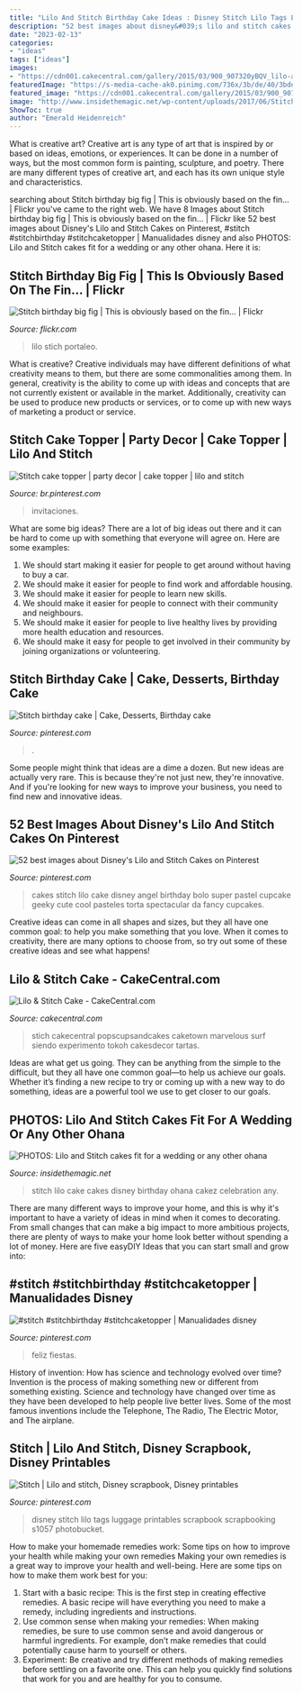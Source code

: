 ```yaml
---
title: "Lilo And Stitch Birthday Cake Ideas : Disney Stitch Lilo Tags Luggage Printables Scrapbook Scrapbooking S1057 Photobucket"
description: "52 best images about disney&#039;s lilo and stitch cakes on pinterest"
date: "2023-02-13"
categories:
- "ideas"
tags: ["ideas"]
images:
- "https://cdn001.cakecentral.com/gallery/2015/03/900_907320yBQV_lilo-amp-stitch-cake.jpg"
featuredImage: "https://s-media-cache-ak0.pinimg.com/736x/3b/de/40/3bde408ac3c1a2736699e1f9530c2f82.jpg"
featured_image: "https://cdn001.cakecentral.com/gallery/2015/03/900_907320yBQV_lilo-amp-stitch-cake.jpg"
image: "http://www.insidethemagic.net/wp-content/uploads/2017/06/Stitch9-338x600.jpg"
ShowToc: true
author: "Emerald Heidenreich"
---
```



What is creative art?
Creative art is any type of art that is inspired by or based on ideas, emotions, or experiences. It can be done in a number of ways, but the most common form is painting, sculpture, and poetry. There are many different types of creative art, and each has its own unique style and characteristics.

	

		
searching about Stitch birthday big fig | This is obviously based on the fin… | Flickr you've came to the right web. We have 8 Images about Stitch birthday big fig | This is obviously based on the fin… | Flickr like 52 best images about Disney&#039;s Lilo and Stitch Cakes on Pinterest, #stitch #stitchbirthday #stitchcaketopper | Manualidades disney and also PHOTOS: Lilo and Stitch cakes fit for a wedding or any other ohana. Here it is:
		
    
## Stitch Birthday Big Fig | This Is Obviously Based On The Fin… | Flickr

<img loading=lazy src="https://c2.staticflickr.com/4/3450/3399596312_dbdc7e2119.jpg" onerror="this.onerror=null;this.src='https://tse4.mm.bing.net/th?id=OIP.KFCdbq2Zvx8rWc7EcMrnVgAAAA&amp;pid=15.1';" alt="Stitch birthday big fig | This is obviously based on the fin… | Flickr">

_Source: flickr.com_

>lilo stich portaleo. 

	

What is creative?
Creative individuals may have different definitions of what creativity means to them, but there are some commonalities among them. In general, creativity is the ability to come up with ideas and concepts that are not currently existent or available in the market. Additionally, creativity can be used to produce new products or services, or to come up with new ways of marketing a product or service.

    
## Stitch Cake Topper | Party Decor | Cake Topper | Lilo And Stitch

<img loading=lazy src="https://i.pinimg.com/736x/f3/e7/32/f3e73210d74e32566a263dcc874888e8.jpg" onerror="this.onerror=null;this.src='https://tse1.mm.bing.net/th?id=OIP.zA7-SikMwPbzslBFkwhwqQHaJ3&amp;pid=15.1';" alt="Stitch cake topper | party decor | cake topper | lilo and stitch">

_Source: br.pinterest.com_

>invitaciones. 

	

What are some big ideas?
There are a lot of big ideas out there and it can be hard to come up with something that everyone will agree on. Here are some examples:
1. We should start making it easier for people to get around without having to buy a car.
2. We should make it easier for people to find work and affordable housing.
3. We should make it easier for people to learn new skills.
4. We should make it easier for people to connect with their community and neighbours.
5. We should make it easier for people to live healthy lives by providing more health education and resources.
6. We should make it easy for people to get involved in their community by joining organizations or volunteering.

    
## Stitch Birthday Cake | Cake, Desserts, Birthday Cake

<img loading=lazy src="https://i.pinimg.com/736x/e2/3b/77/e23b77b71cf27c4cd3482d01c4eef31d.jpg" onerror="this.onerror=null;this.src='https://tse1.mm.bing.net/th?id=OIP.mGhQ8luiR96sOchx5WYiZwHaHn&amp;pid=15.1';" alt="Stitch birthday cake | Cake, Desserts, Birthday cake">

_Source: pinterest.com_

>. 

	

Some people might think that ideas are a dime a dozen. But new ideas are actually very rare. This is because they're not just new, they're innovative. And if you're looking for new ways to improve your business, you need to find new and innovative ideas.

    
## 52 Best Images About Disney&#039;s Lilo And Stitch Cakes On Pinterest

<img loading=lazy src="https://s-media-cache-ak0.pinimg.com/736x/3b/de/40/3bde408ac3c1a2736699e1f9530c2f82.jpg" onerror="this.onerror=null;this.src='https://tse1.mm.bing.net/th?id=OIP.p8K3Y58WJN5iUE34uGM7AAHaJ3&amp;pid=15.1';" alt="52 best images about Disney&#039;s Lilo and Stitch Cakes on Pinterest">

_Source: pinterest.com_

>cakes stitch lilo cake disney angel birthday bolo super pastel cupcake geeky cute cool pasteles torta spectacular da fancy cupcakes. 

	

Creative ideas can come in all shapes and sizes, but they all have one common goal: to help you make something that you love. When it comes to creativity, there are many options to choose from, so try out some of these creative ideas and see what happens!

    
## Lilo &amp; Stitch Cake - CakeCentral.com

<img loading=lazy src="https://cdn001.cakecentral.com/gallery/2015/03/900_907320yBQV_lilo-amp-stitch-cake.jpg" onerror="this.onerror=null;this.src='https://tse3.mm.bing.net/th?id=OIP.J1OTsqIU4GRTT8GztJ5BGAHaKv&amp;pid=15.1';" alt="Lilo &amp; Stitch Cake - CakeCentral.com">

_Source: cakecentral.com_

>stich cakecentral popscupsandcakes caketown marvelous surf siendo experimento tokoh cakesdecor tartas. 

	

Ideas are what get us going. They can be anything from the simple to the difficult, but they all have one common goal—to help us achieve our goals. Whether it’s finding a new recipe to try or coming up with a new way to do something, ideas are a powerful tool we use to get closer to our goals.

    
## PHOTOS: Lilo And Stitch Cakes Fit For A Wedding Or Any Other Ohana

<img loading=lazy src="http://www.insidethemagic.net/wp-content/uploads/2017/06/Stitch9-338x600.jpg" onerror="this.onerror=null;this.src='https://tse4.mm.bing.net/th?id=OIP.PB77xcuDVDlFLgPyutn3hwAAAA&amp;pid=15.1';" alt="PHOTOS: Lilo and Stitch cakes fit for a wedding or any other ohana">

_Source: insidethemagic.net_

>stitch lilo cake cakes disney birthday ohana cakez celebration any. 

	

There are many different ways to improve your home, and this is why it's important to have a variety of ideas in mind when it comes to decorating. From small changes that can make a big impact to more ambitious projects, there are plenty of ways to make your home look better without spending a lot of money. Here are five easyDIY Ideas that you can start small and grow into: 

    
## #stitch #stitchbirthday #stitchcaketopper | Manualidades Disney

<img loading=lazy src="https://i.pinimg.com/736x/07/d3/a0/07d3a01e12edb666e184ee906cdcd4de.jpg" onerror="this.onerror=null;this.src='https://tse4.mm.bing.net/th?id=OIP.OSq2BUowDrGlwda0K7MNXAHaJ3&amp;pid=15.1';" alt="#stitch #stitchbirthday #stitchcaketopper | Manualidades disney">

_Source: pinterest.com_

>feliz fiestas. 

	

History of invention: How has science and technology evolved over time?
Invention is the process of making something new or different from something existing. Science and technology have changed over time as they have been developed to help people live better lives. Some of the most famous inventions include the Telephone, The Radio, The Electric Motor, and The airplane.

    
## Stitch | Lilo And Stitch, Disney Scrapbook, Disney Printables

<img loading=lazy src="https://i.pinimg.com/736x/59/d7/8e/59d78e5aa83e97c5d103410fc444534b--disney-halloween-halloween-costumes.jpg" onerror="this.onerror=null;this.src='https://tse1.mm.bing.net/th?id=OIP.r1MwPeuZQE-2Kx0CudwrNgHaJo&amp;pid=15.1';" alt="Stitch | Lilo and stitch, Disney scrapbook, Disney printables">

_Source: pinterest.com_

>disney stitch lilo tags luggage printables scrapbook scrapbooking s1057 photobucket. 

	

How to make your homemade remedies work: Some tips on how to improve your health while making your own remedies
Making your own remedies is a great way to improve your health and well-being. Here are some tips on how to make them work best for you: 
1. Start with a basic recipe: This is the first step in creating effective remedies. A basic recipe will have everything you need to make a remedy, including ingredients and instructions. 
2. Use common sense when making your remedies: When making remedies, be sure to use common sense and avoid dangerous or harmful ingredients. For example, don’t make remedies that could potentially cause harm to yourself or others. 
3. Experiment: Be creative and try different methods of making remedies before settling on a favorite one. This can help you quickly find solutions that work for you and are healthy for you to consume.

